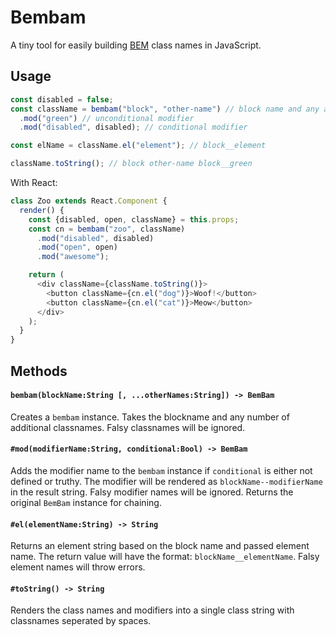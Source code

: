 # Bembam

A tiny tool for easily building [BEM](https://en.bem.info/) class names in JavaScript.


## Usage

```javascript
const disabled = false;
const className = bembam("block", "other-name") // block name and any additional class names
  .mod("green") // unconditional modifier
  .mod("disabled", disabled); // conditional modifier

const elName = className.el("element"); // block__element

className.toString(); // block other-name block__green
```

With React:

```javascript
class Zoo extends React.Component {
  render() {
    const {disabled, open, className} = this.props;
    const cn = bembam("zoo", className)
      .mod("disabled", disabled)
      .mod("open", open)
      .mod("awesome");

    return (
      <div className={className.toString()}>
        <button className={cn.el("dog")}>Woof!</button>
        <button className={cn.el("cat")}>Meow</button>
      </div>
    );
  }
}

```

## Methods

#### `bembam(blockName:String [, ...otherNames:String]) -> BemBam`

Creates a `bembam` instance. Takes the blockname and any number of additional classnames. Falsy classnames will be ignored.

#### `#mod(modifierName:String, conditional:Bool) -> BemBam`

Adds the modifier name to the `bembam` instance if `conditional` is either not defined or truthy. The modifier will be rendered as `blockName--modifierName` in the result string. Falsy modifier names will be ignored. Returns the original `BemBam` instance for chaining.

#### `#el(elementName:String) -> String`

Returns an element string based on the block name and passed element name. The return value will have the format: `blockName__elementName`. Falsy element names will throw errors.

#### `#toString() -> String`

Renders the class names and modifiers into a single class string with classnames seperated by spaces.
